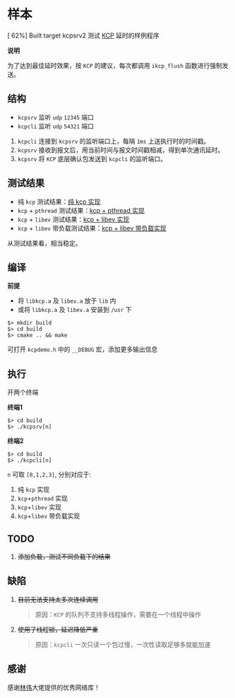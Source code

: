 # 样本

[ 62%] Built target kcpsrv2
测试 [KCP](https://github.com/skywind3000/kcp/) 延时的样例程序

**说明**

为了达到最佳延时效果，按 `KCP` 的建议，每次都调用 `ikcp_flush` 函数进行强制发送。

## 结构

- `kcpsrv` 监听 `udp` `12345` 端口
- `kcpcli` 监听 `udp` `54321` 端口

1. `kcpcli` 连接到 `kcpsrv` 的监听端口上，每隔 `1ms` 上送执行时的时间戳。
2. `kcpsrv` 接收到报文后，用当前时间与报文时间戳相减，得到单次通讯延时。
3. `kcpsrv` 将 `KCP` 底层确认包发送到 `kcpcli` 的监听端口。

## 测试结果

- 纯 `kcp` 测试结果：[纯 kcp 实现](result.kcp.md)
- `kcp` + `pthread` 测试结果：[kcp + pthread 实现](result.pthread.md)
- `kcp` + `libev` 测试结果：[kcp + libev 实现](result.libev.md)
- `kcp` + `libev` 带负载测试结果：[kcp + libev 带负载实现](result.libev.payload.md)

从测试结果看，相当稳定。

## 编译

**前提**

- 将 `libkcp.a` 及 `libev.a` 放于 `lib` 内
- 或将 `libkcp.a` 及 `libev.a` 安装到 `/usr` 下

```shell
$> mkdir build
$> cd build
$> cmake .. && make
```

可打开 `kcpdemo.h` 中的 `__DEBUG` 宏，添加更多输出信息

## 执行

开两个终端

**终端1**

```shell
$> cd build
$> ./kcpsrv[n]
```

**终端2**

```shell
$> cd build
$> ./kcpcli[n]
```

`n` 可取 `[0,1,2,3]`, 分别对应于:

1. 纯 `kcp` 实现
2. `kcp`+`pthread` 实现
3. `kcp`+`libev` 实现
4. `kcp`+`libev` 带负载实现

## TODO

1. ~~添加负载，测试不同负载下的结果~~

## 缺陷

1. ~~目前无法支持太多次连续调用~~
    > 原因：`KCP` 的队列不支持多线程操作，需要在一个线程中操作
2. ~~使用了线程锁，延迟降低严重~~
    > 原因：`kcpcli` 一次只读一个包过慢，一次性读取足够多就能加速

## 感谢

感谢[林伟](https://github.com/skywind3000/)大佬提供的优秀网络库！
